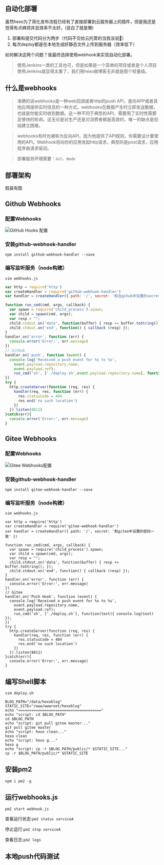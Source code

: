 
## 自动化部署

虽然hexo为了简化发布流程已经有了直接部署到云服务器上的插件，但是我还是觉得有点麻烦并且效率不太好。(说白了就是懒)

1. 部署和提交代码分为两步（代码不交给云托管的当我没说🌚）
2. 每次deploy都是在本地生成好静态文件上传到服务器（效率低下）

如何解决这两个问题？我最终选择使用webhook来实现自动化部署。

> 使用Jenkins一类的工具也可，但是如果是一个简单的项目或者是个人项目使用Jenkins就显得太重了，我们用hexo做博客无非就是图个轻量级。

## 什么是webhooks

> 准确的说webhooks是一种web回调或者http的push API，是向APP或者其他应用提供实时信息的一种方式。webhooks在数据产生时立即发送数据，也就是你能实时收到数据。这一种不同于典型的API，需要用了实时性需要足够快的轮询。这无论是对生产还是对消费者都是高效的，唯一的缺点是初始建立困难。

> webhooks有时也被称为反向API，因为他提供了API规则，你需要设计要使用的API。Webhook将向你的应用发起http请求，典型的是post请求，应用程序由请求驱动。

> 部署服务环境需要：`Git`、`Node`

## 部署架构

假装有图

## Github Webhooks

### 配置Webhooks

![GitHub Hooks 配置](https://images.jsonpop.cn/blog%2Fblog-autodeploy-github-webhooks-config.png)

### 安装github-webhook-handler

```
npm install github-webhook-handler --save
```

### 编写监听服务（node构建）

```shell
vim webhooks.js
```

```javascript
var http = require('http')
var createHandler = require('github-webhook-handler')
var handler = createHandler({ path: '/', secret: '和在gihub中设置的secret一致' })

function run_cmd(cmd, args, callback) {
  var spawn = require('child_process').spawn;
  var child = spawn(cmd, args);
  var resp = "";
  child.stdout.on('data', function(buffer) { resp += buffer.toString(); });
  child.stdout.on('end', function() { callback (resp) });
}
handler.on('error', function (err) {
  console.error('Error:', err.message)
})
// GitHub
handler.on('push', function (event) {
  console.log('Received a push event for %s to %s',
    event.payload.repository.name,
    event.payload.ref);
    run_cmd('sh', ['./deploy.sh',event.payload.repository.name], function(text){ console.log(text) });
})
try {
  http.createServer(function (req, res) {
    handler(req, res, function (err) {
      res.statusCode = 404
      res.end('no such location')
    })
  }).listen(8811)
}catch(err){
  console.error('Error:', err.message)
}
```



## Gitee Webhooks

### 配置Webhooks

![Gitee Webhooks配置](https://images.jsonpop.cn/blog/iShot20200215230856.png)

### 安装github-webhook-handler

```
npm install gitee-webhook-handler --save
```

### 编写监听服务（node构建）

```shell
vim webhooks.js
```

```
var http = require('http')
var createHandler = require('gitee-webhook-handler')
var handler = createHandler({ path: '/', secret: '和gitee中设置的密码一致' })

function run_cmd(cmd, args, callback) {
  var spawn = require('child_process').spawn;
  var child = spawn(cmd, args);
  var resp = "";
  child.stdout.on('data', function(buffer) { resp += buffer.toString(); });
  child.stdout.on('end', function() { callback (resp) });
}
handler.on('error', function (err) {
  console.error('Error:', err.message)
})
// Gitee
handler.on('Push Hook', function (event) {
  console.log('Received a push event for %s to %s',
    event.payload.repository.name,
    event.payload.ref);
    run_cmd('sh', ['./deploy.sh'], function(text){ console.log(text) });
})
try {
  http.createServer(function (req, res) {
    handler(req, res, function (err) {
      res.statusCode = 404
      res.end('no such location')
    })
  }).listen(8811)
}catch(err){
  console.error('Error:', err.message)
}
```

## 编写Shell脚本

```shell
vim deploy.sh
```

```shell
BLOG_PATH="/data/hexoblog"
STATIC_SITE="/www/wwwroot/hexoblog"
echo "======================================"
echo "script: cd $BLOG_PATH"
cd $BLOG_PATH
echo "script: git pull gitee master..."
git pull gitee master
echo "script: hexo clean..."
hexo clean
echo "script: hexo g..."
hexo g
echo "script: cp -r $BLOG_PATH/public/* $STATIC_SITE..."
cp -r $BLOG_PATH/public/* $STATIC_SITE
```

## 安装pm2

```
npm i pm2 -g
```

## 运行webhooks.js

```
pm2 start webhook.js
```

查看运行状态:`pm2 status serviceA`

停止运行:`pm2 stop serviceA`

查看日志:`pm2 logs`

## 本地push代码测试